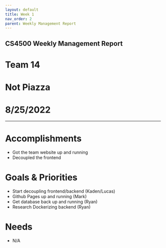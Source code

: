 ```yaml
---
layout: default
title: Week 1
nav_order: 2
parent: Weekly Management Report
---
```

## CS4500 Weekly Management Report
# Team 14
# Not Piazza
# 8/25/2022
* * *
# Accomplishments
- Got the team website up and running 
- Decoupled the frontend 
# Goals & Priorities
- Start decoupling frontend/backend (Kaden/Lucas)
- Github Pages up and running (Mark)
- Get database back up and running (Ryan)
- Research Dockerizing backend (Ryan)
# Needs
- N/A